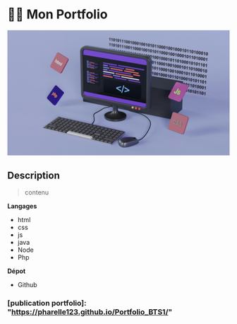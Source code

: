 #   👩‍💻 Mon Portfolio
![alt text](growtika-yGQmjh2uOTg-unsplash.jpg)
## Description
> contenu

**Langages**
 * html
 * css
 * js
 * java
 * Node
 * Php

**Dépot**
 * Github

 ### [publication portfolio]: "https://pharelle123.github.io/Portfolio_BTS1/"